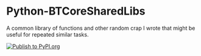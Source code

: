 # Python-BTCoreSharedLibs
A common library of functions and other random crap I wrote that might be useful for repeated similar tasks.

[![Publish to PyPI.org](https://github.com/Jtecx/Python-BTCoreSharedLibs/actions/workflows/publish.yml/badge.svg)](https://github.com/Jtecx/Python-BTCoreSharedLibs/actions/workflows/publish.yml)
